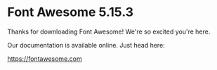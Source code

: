 # Font Awesome 5.15.3

Thanks for downloading Font Awesome! We're so excited you're here.

Our documentation is available online. Just head here:

https://fontawesome.com
